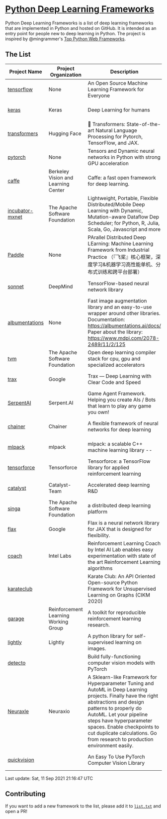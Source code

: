 # [Python Deep Learning Frameworks](https://www.github.com/shimst3r/python-deep-learning-frameworks)

Python Deep Learning Frameworks is a list of deep learning frameworks that are implemented in Python and hosted on GitHub. It is intended as an entry point for people new to deep learning in Python. The project is inspired by @mingrammer's [Top Python Web Frameworks](https://github.com/mingrammer/python-web-framework-stars).

## The List

| Project Name | Project Organization | Description | Stars | Forks | Open Issues | Last Commit |
| ------------ | -------------------- | ----------- | ----: | ----: | ----------: | ----------- |
| [tensorflow](https://tensorflow.org) | None | An Open Source Machine Learning Framework for Everyone | 158992 | 85457 | 3313 | 0 day(s) ago |
| [keras](http://keras.io/) | Keras | Deep Learning for humans | 52495 | 18808 | 386 | 0 day(s) ago |
| [transformers](https://huggingface.co/transformers) | Hugging Face | 🤗 Transformers: State-of-the-art Natural Language Processing for Pytorch, TensorFlow, and JAX. | 51060 | 12107 | 411 | 0 day(s) ago |
| [pytorch](https://pytorch.org) | None | Tensors and Dynamic neural networks in Python with strong GPU acceleration | 50753 | 13849 | 9841 | 0 day(s) ago |
| [caffe](http://caffe.berkeleyvision.org/) | Berkeley Vision and Learning Center | Caffe: a fast open framework for deep learning. | 31906 | 18879 | 1168 | 0 day(s) ago |
| [incubator-mxnet](https://mxnet.apache.org) | The Apache Software Foundation | Lightweight, Portable, Flexible Distributed/Mobile Deep Learning with Dynamic, Mutation-aware Dataflow Dep Scheduler; for Python, R, Julia, Scala, Go, Javascript and more | 19642 | 6877 | 1933 | 0 day(s) ago |
| [Paddle](http://www.paddlepaddle.org/) | None | PArallel Distributed Deep LEarning: Machine Learning Framework from Industrial Practice （『飞桨』核心框架，深度学习&机器学习高性能单机、分布式训练和跨平台部署） | 16444 | 3985 | 3055 | 0 day(s) ago |
| [sonnet](https://sonnet.dev/) | DeepMind | TensorFlow-based neural network library | 8985 | 1286 | 22 | 1 day(s) ago |
| [albumentations](https://albumentations.ai) | None | Fast image augmentation library and an easy-to-use wrapper around other libraries. Documentation:  https://albumentations.ai/docs/ Paper about the library: https://www.mdpi.com/2078-2489/11/2/125 | 8731 | 1127 | 230 | 0 day(s) ago |
| [tvm](https://tvm.apache.org/) | The Apache Software Foundation | Open deep learning compiler stack for cpu, gpu and specialized accelerators | 7137 | 2159 | 315 | 0 day(s) ago |
| [trax](https://github.com/google/trax) | Google | Trax — Deep Learning with Clear Code and Speed | 6447 | 639 | 81 | 0 day(s) ago |
| [SerpentAI](http://serpent.ai) | Serpent.AI | Game Agent Framework. Helping you create AIs / Bots that learn to play any game you own! | 6028 | 701 | 1 | 1 day(s) ago |
| [chainer](https://chainer.org) | Chainer | A flexible framework of neural networks for deep learning | 5613 | 1373 | 11 | 1 day(s) ago |
| [mlpack](https://www.mlpack.org/) | mlpack | mlpack: a scalable C++ machine learning library --  | 3803 | 1377 | 103 | 0 day(s) ago |
| [tensorforce](https://github.com/tensorforce/tensorforce) | Tensorforce | Tensorforce: a TensorFlow library for applied reinforcement learning | 3014 | 512 | 5 | 1 day(s) ago |
| [catalyst](https://catalyst-team.com) | Catalyst-Team | Accelerated deep learning R&D | 2707 | 338 | 7 | 0 day(s) ago |
| [singa](https://github.com/apache/singa) | The Apache Software Foundation | a distributed deep learning platform | 2328 | 689 | 37 | 4 day(s) ago |
| [flax](https://github.com/google/flax) | Google | Flax is a neural network library for JAX that is designed for flexibility. | 2112 | 259 | 169 | 1 day(s) ago |
| [coach](https://intellabs.github.io/coach/) | Intel Labs | Reinforcement Learning Coach by Intel AI Lab enables easy experimentation with state of the art Reinforcement Learning algorithms | 2028 | 407 | 87 | 4 day(s) ago |
| [karateclub](https://karateclub.readthedocs.io) |  | Karate Club: An API Oriented Open-source Python Framework for Unsupervised Learning on Graphs (CIKM 2020) | 1387 | 166 | 0 | 0 day(s) ago |
| [garage](https://github.com/rlworkgroup/garage) | Reinforcement Learning Working Group | A toolkit for reproducible reinforcement learning research. | 1281 | 237 | 216 | 1 day(s) ago |
| [lightly](https://github.com/lightly-ai/lightly) | Lightly | A python library for self-supervised learning on images. | 1181 | 70 | 56 | 1 day(s) ago |
| [detecto](https://detecto.readthedocs.io/) |  | Build fully-functioning computer vision models with PyTorch | 501 | 82 | 26 | 2 day(s) ago |
| [Neuraxle](https://www.neuraxle.org/) | Neuraxio | A Sklearn-like Framework for Hyperparameter Tuning and AutoML in Deep Learning projects. Finally have the right abstractions and design patterns to properly do AutoML. Let your pipeline steps have hyperparameter spaces. Enable checkpoints to cut duplicate calculations. Go from research to production environment easily. | 445 | 50 | 148 | 8 day(s) ago |
| [quickvision](https://github.com/oke-aditya/quickvision) |  | An Easy To Use PyTorch Computer Vision Library | 45 | 3 | 19 | 77 day(s) ago |

Last update: Sat, 11 Sep 2021 21:16:47 UTC

## Contributing

If you want to add a new framework to the list, please add it to [`list.txt`](./python-deep-learning-frameworks/list.txt) and open a PR!